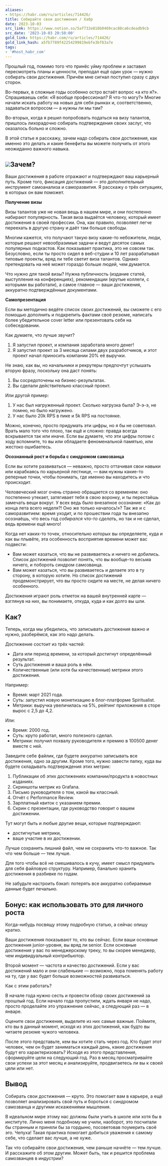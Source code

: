 ```yaml
---
aliases:
- https://habr.com/ru/articles/714426/
title: Собирайте свои достижения / Хабр
date: 2023-10-03
src_link: https://www.notion.so/5af732e818b0469cac88ca6cdeadb9cb
src_date: '2023-10-03 20:50:00'
gold_link: https://habr.com/ru/articles/714426/
gold_link_hash: a5fb7789f42254299819ebfe3bf83a7e
tags:
- '#host_habr_com'
---
```


Прошлый год, помимо того что принёс уйму проблем и заставил пересмотреть планы и ценности, преподал ещё один урок — нужно собирать свои достижения. Причём мне сигнал поступил сразу с двух сторон.

Во-первых, в сложные годы особенно остро встаёт вопрос «а кто я?». Спрашиваешь себя: «Я вообще профессионал? Я что-то могу?» Многие начали искать работу на новых для себя рынках и, соответственно, задаваться вопросом — а нужны ли мы там?

Во-вторых, когда я решил попробовать податься на визу талантов, пришлось лихорадочно собирать подтверждения своих заслуг, что оказалось больно и сложно.

В этой статье я расскажу, зачем надо собирать свои достижения, как именно это делать и какие бенефиты вы можете получить от этого неожиданно важного навыка.

![](https://habrastorage.org/getpro/habr/upload_files/77e/a78/c56/77ea78c5631646378441f3048b59e669.png)Зачем?
------

Ваши достижения в работе отражают и подтверждают ваш карьерный путь. Кроме того, фиксация достижений — это дополнительный инструмент самоанализа и саморазвития. Я расскажу о трёх ситуациях, в которых он вам поможет.

**Получение визы**

Визы талантов уже не новая вещь в нашем мире, и они постепенно набирают популярность. Такая виза выдаётся человеку, который имеет достижения в своей профессии. Она, как правило, позволяет легче переехать в другую страну и даёт там больше свободы.

Многим кажется, что получают такую визу какие-то небожители, люди, которые решают невообразимые задачи и ведут десяток самых популярных подкастов. Как показывает практика, это не совсем так. Безусловно, если ты просто сидел в веб-студии и 10 лет разрабатывал типовые проекты, вряд ли тебе светит виза талантов. Однако претендовать на неё может гораздо больше людей, чем думается.

Что нужно для такой визы? Нужна публичность (издание статей, выступления на конференциях), рекомендации (крутые коллеги, с которыми вы работали), а самое главное — ваши достижения, аккуратно подтверждённые документами.

**Самопрезентация**

Если вы методично ведёте список своих достижений, вы сможете с его помощью дополнить и подкрепить фактами своё резюме, написать более убедительное cover letter или презентовать себя на собеседовании.

Как думаете, что лучше звучит?

1. Я запустил проект, и компания заработала много денег!
2. Я запустил проект за 3 месяца силами двух разработчиков, и этот проект начал приносить компании 20% её выручки.

Не знаю, как вы, но начальники и рекрутеры предпочтут услышать вторую фразу, поскольку она даст понять:

1. Вы сосредоточены на бизнес-результатах.
2. Вы сделали действительно классный проект.

Или другой пример:

1. У нас был нагруженный проект. Сколько нагрузка была? Э-э-э, не помню, но было нагружено.
2. У нас было 20k RPS в пике и 5k RPS на постоянке.

Можно, конечно, просто придумать эти цифры, но я бы не советовал. Врать мало того что плохо, так ещё и сложно: правда всегда вскрывается так или иначе. Если вы думаете, что эти цифры потом с ходу вспомните, то вы или обладаете феноменальной памятью, или жестоко ошибаетесь.

**Осознанный рост и борьба с синдромом самозванца**

Если вы хотите развиваться — неважно, просто оттачивая свои навыки или карабкаясь по карьерной лестнице, — вам нужны какие-то реперные точки, чтобы понимать, где именно вы находитесь и что происходит.

Человеческий мозг очень странно обращается со временем: оно постепенно утекает, затягивает тебя в свою воронку, и ты перестаёшь замечать вещи вокруг. У всех ведь было внезапное осознание: «Как до конца лета всего неделя?! Оно же только началось!»? Так же и с саморазвитием: время уходит, и по прошествии года ты внезапно осознаёшь, что весь год *собирался что-то сделать*, но так и не сделал, ведь времени ещё много!

Когда нет каких-то точек, относительно которых вы определяете, куда и как вы плывёте, эта особенность восприятия времени может вас подвести:

* Вам может казаться, что вы не развиваетесь и ничего не добились. Список достижений позволит понять, что вы вообще-то весьма ничего, и побороть синдром самозванца.
* Вам может казаться, что вы развиваетесь и делаете это в ту сторону, в которую хотите. Но список достижений продемонстрирует, что вы просто сидите на месте, не делая ничего особенного.

Достижения играют роль отметок на вашей внутренней карте — взглянув на них, вы понимаете, откуда, куда и как долго вы шли.

Как?
----

Теперь, когда мы убедились, что записывать достижения важно и нужно, разберёмся, как это надо делать.

Достижение состоит из трёх частей:

* Дата или период времени, за который достигнут определённый результат.
* Суть достижения и ваша роль в нём.
* Количественные (или хотя бы качественные) метрики этого достижения.

Например:

* Время: март 2021 года.
* Суть: запустил новую монетизацию в блог-платформе Spiritualist.
* Метрики: выручка увеличилась на 5%, рейтинг приложения в сторе вырос с 2,5 до 4,2.

Или:

* Время: 2000 год.
* Суть: круто работал, много полезного сделал.
* Метрики: получил похвалу руководителя и премию в 100500 денег вместе с ней.

Заведите себе файлик, где будете аккуратно записывать все достижения, одно за другим. Кроме того, нужно завести папку, куда вы будете складывать подтверждения этих метрик:

1. Публикации об этих достижениях компании/продукта в новостных изданиях.
2. Скриншоты метрик из Grafana.
3. Письмо руководителя о том, какой вы классный.
4. Отчёт c Performance Review.
5. Зарплатный квиток с указанием премии.
6. Скрин с презентации, где руководство говорит о вашем достижении.

Тут могут быть и любые другие вещи, которые подтверждают:

* достигнутые метрики,
* ваше участие в их достижении.

Лучше сохранить лишний файл, чем не сохранить что-то важное. Так что чем больше — тем лучше.

Для того чтобы всё не смешивалось в кучу, имеет смысл придумать для себя файловую структуру. Например, банально хранить достижения в разбивке по годам.

Не забудьте настроить бэкап: потерять все аккуратно собираемые данные будет печально.

Бонус: как использовать это для личного роста
---------------------------------------------

Когда-нибудь посвящу этому подробную статью, а сейчас опишу кратко.

Ваши достижения показывают то, кто вы сейчас. Если ваши основные достижения junior-уровня, вы вряд ли senior. Если основные достижения у вас по менеджерскому треку, то вы скорее менеджер, чем индивидуальный контрибьютор.

Второй момент — частота и качество достижений. Если у вас достижений мало и они слабенькие — возможно, пора поменять работу на ту, где у вас будет больше возможностей развиваться.

Как с этим работать?

В начале года нужно сесть и провести обзор своих достижений за прошлый год. Если начало года пропустили, ждать января не надо, просто проделайте это упражнение сейчас, а следующий раз — в январе.

Оцените свои достижения, выделите из них самые важные. Поймите, кто вы в данный момент, исходя из этих достижений, как будто вы читаете резюме чужого человека.

После этого представьте, кем вы хотите стать через год. Кто будет этот человек, чем он будет заниматься каждый день, какие достижения будут его характеризовать? Исходя из этого представления, сформируйте цели на следующий год. Раз в месяц просматривайте свои успехи за этот месяц и анализируйте, продвигаетесь ли вы к своей цели или нет.

Вывод
-----

Собирать свои достижения — круто. Это помогает вам в карьере, а ещё позволяет анализировать свой путь и бороться с синдромом самозванца и другими искажениями мышления.

В идеальном мире этому нас должны были учить в школе или хотя бы в институте. Лично меня подобному не учили, наоборот, это посчитали бы странным и приняли бы за гордыню, посоветовав поумерить своё эго. Чепуха! Такая практика помогает добиться уважения к самому себе, что сделает вас лучше, а не хуже.

Так что собирайте свои достижения, чем раньше начнёте — тем лучше. И расскажите об этом другим. Может быть, так и решится проблема самозванцев в индустрии?